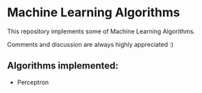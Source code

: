 # Machine Learning Algorithms

This repository implements some of Machine Learning Algorithms.

Comments and discussion are always highly appreciated :)

## Algorithms implemented:

- Perceptron 

